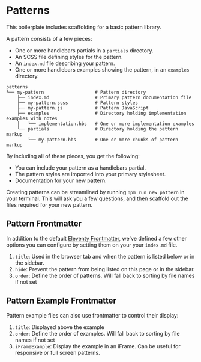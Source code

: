# Patterns

This boilerplate includes scaffolding for a basic pattern library.

A pattern consists of a few pieces:

- One or more handlebars partials in a `partials` directory.
- An SCSS file defining styles for the pattern.
- An `index.md` file describing your pattern.
- One or more handlebars examples showing the pattern, in an `examples` directory.

```
patterns
└── my-pattern                   # Pattern directory
    ├── index.md                 # Primary pattern documentation file
    ├── my-pattern.scss          # Pattern styles
    ├── my-pattern.js            # Pattern JavaScript
    ├── examples                 # Directory holding implementation examples with notes
    │   └── implementation.hbs   # One or more implementation examples
    └── partials                 # Directory holding the pattern markup
        └── my-pattern.hbs       # One or more chunks of pattern markup
```

By including all of these pieces, you get the following:

- You can include your pattern as a handlebars partial.
- The pattern styles are imported into your primary stylesheet.
- Documentation for your new pattern.

Creating patterns can be streamlined by running `npm run new pattern` in your terminal. This will ask you a few questions, and then scaffold out the files required for your new pattern.

## Pattern Frontmatter

In addition to the default [Eleventy Frontmatter](https://www.11ty.io/docs/data-frontmatter/), we've defined a few other options you can configure by setting them on your your `index.md` file.

1. `title`: Used in the browser tab and when the pattern is listed below or in the sidebar.
2. `hide`: Prevent the pattern from being listed on this page or in the sidebar.
3. `order`: Define the order of patterns. Will fall back to sorting by file names if not set

## Pattern Example Frontmatter

Pattern example files can also use frontmatter to control their display:

1. `title`: Displayed above the example
2. `order`: Define the order of examples. Will fall back to sorting by file names if not set
3. `iFrameExample`: Display the example in an iFrame. Can be useful for responsive or full screen patterns.
